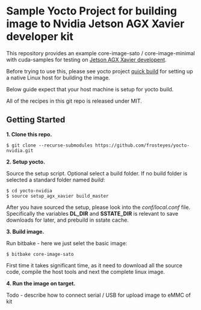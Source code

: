 Sample Yocto Project for building image to Nvidia Jetson AGX Xavier developer kit
=============================================
This repository provides an example core-image-sato / core-image-minimal with 
cuda-samples for testing on [Jetson AGX Xavier developent](https://developer.nvidia.com/embedded/jetson-agx-xavier-developer-kit).

Before trying to use this, please see yocto project [quick build](https://docs.yoctoproject.org/brief-yoctoprojectqs/index.html)
for setting up a native Linux host for building the image.

Below guide expect that your host machine is setup for yocto build.

All of the recipes in this git repo is released under MIT.

Getting Started
---------------
**1.  Clone this repo.**

    $ git clone --recurse-submodules https://github.com/frosteyes/yocto-nvidia.git

**2.  Setup yocto.**

Source the setup script. Optional select a build folder. If no build folder is 
selected a standard folder named *build*:

    $ cd yocto-nvidia
    $ source setup_agx_xavier build_master

After you have sourced the setup, please look into the *conf/local.conf* file.
Specifically the variables **DL_DIR** and **SSTATE_DIR** is relevant to save
downloads for later, and prebuild in sstate cache.

**3.  Build image.**

Run bitbake - here we just selet the basic image:

    $ bitbake core-image-sato

First time it takes significant time, as it need to download all the source 
code, compile the host tools and next the complete linux image.

**4.  Run the image on target.**

Todo - describe how to connect serial / USB for upload image to eMMC of kit
